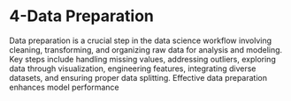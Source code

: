 # 4-Data Preparation

Data preparation is a crucial step in the data science workflow involving cleaning, transforming, 
and organizing raw data for analysis and modeling. Key steps include handling missing values, addressing 
outliers, exploring data through visualization, engineering features, integrating diverse datasets, and 
ensuring proper data splitting. Effective data preparation enhances model performance
